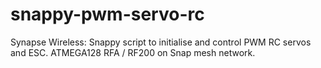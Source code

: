 snappy-pwm-servo-rc
===================

Synapse Wireless: Snappy script to initialise and control PWM RC servos and ESC. ATMEGA128 RFA / RF200 on Snap mesh network.
